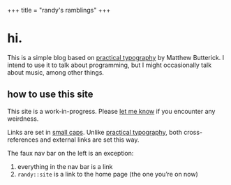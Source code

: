 +++
title = "randy's ramblings"
+++

# hi.

This is a simple blog based on
[practical typography](https://0x0.st/Njj5)
by Matthew Butterick.
I intend to use it to talk about programming,
but I might occasionally talk about music, among other things.


## how to use this site

<div class="aside">
    This site is a work-in-progress.
    Please
    <a href="mailto:randolph.henry.work@gmail.com">let me know</a>
    if you encounter any weirdness.
</div>

Links are set in [small caps](google.com).
Unlike [practical typography](https://0x0.st/Njj5),
both cross-references and external links are set this way.

The faux nav bar on the left is an exception:

1. everything in the nav bar is a link
2. `randy::site` is a link to the home page
(the one you’re on now)
